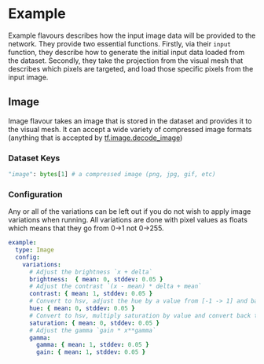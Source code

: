 # Example
Example flavours describes how the input image data will be provided to the network.
They provide two essential functions.
Firstly, via their `input` function, they describe how to generate the initial input data loaded from the dataset.
Secondly, they take the projection from the visual mesh that describes which pixels are targeted, and load those specific pixels from the input image.

## Image
Image flavour takes an image that is stored in the dataset and provides it to the visual mesh.
It can accept a wide variety of compressed image formats (anything that is accepted by [tf.image.decode_image](https://www.tensorflow.org/api_docs/python/tf/io/decode_image))

### Dataset Keys
```python
"image": bytes[1] # a compressed image (png, jpg, gif, etc)
```

### Configuration
Any or all of the variations can be left out if you do not wish to apply image variations when running.
All variations are done with pixel values as floats which means that they go from 0->1 not 0->255.

```yaml
example:
  type: Image
  config:
    variations:
      # Adjust the brightness `x + delta`
      brightness:  { mean: 0, stddev: 0.05 }
      # Adjust the contrast `(x - mean) * delta + mean`
      contrast: { mean: 1, stddev: 0.05 }
      # Convert to hsv, adjust the hue by a value from [-1 -> 1] and back to rgb
      hue: { mean: 0, stddev: 0.05 }
      # Convert to hsv, multiply saturation by value and convert back to rgb
      saturation: { mean: 0, stddev: 0.05 }
      # Adjust the gamma `gain * x**gamma`
      gamma:
        gamma: { mean: 1, stddev: 0.05 }
        gain: { mean: 1, stddev: 0.05 }
```
